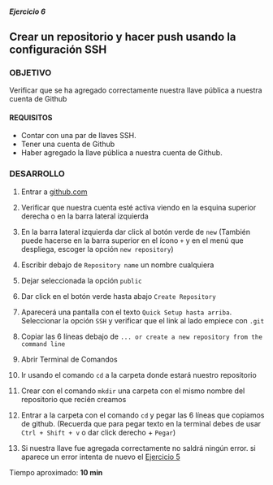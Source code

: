 ##### Ejercicio 6
## Crear un repositorio y hacer push usando la configuración SSH

### OBJETIVO
Verificar que se ha agregado correctamente nuestra llave pública a nuestra cuenta de Github

#### REQUISITOS

- Contar con una par de llaves SSH.
- Tener una cuenta de Github
- Haber agregado la llave pública a nuestra cuenta de Github.


### DESARROLLO


1. Entrar a [github.com](https://github.com)

2. Verificar que nuestra cuenta esté activa viendo en la esquina superior derecha o en la barra lateral izquierda

3. En la barra lateral izquierda dar click al botón verde de `new` (También puede hacerse en la barra superior en el ícono `+` y en el menú que despliega, escoger la opción `new repository`)

4. Escribir debajo de `Repository name` un nombre cualquiera

5. Dejar seleccionada la opción `public`

6. Dar click en el botón verde hasta abajo `Create Repository`

7. Aparecerá una pantalla con el texto `Quick Setup hasta arriba`. Seleccionar la opción `SSH` y verificar que el link al lado empiece con `.git`

8. Copiar las 6 líneas debajo de `... or create a new repository from the command line`

9. Abrir Terminal de Comandos

10. Ir usando el comando `cd` a la carpeta donde estará nuestro repositorio

11. Crear con el comando `mkdir` una carpeta con el mismo nombre del repositorio que recién creamos

12. Entrar a la carpeta con el comando `cd` y pegar las 6 líneas que copiamos de github. (Recuerda que para pegar texto en la terminal debes de usar `Ctrl + Shift + v` o dar click derecho + `Pegar`)

13. Si nuestra llave fue agregada correctamente no saldrá ningún error. si aparece un error intenta de nuevo el [Ejercicio 5](../Ejercicio-5/)

Tiempo aproximado: **10 min**

